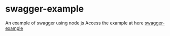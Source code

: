# swagger-example
An example of swagger using node js
Access the example at here [swagger-example](https://hidden-basin-13297.herokuapp.com/documentation/)
